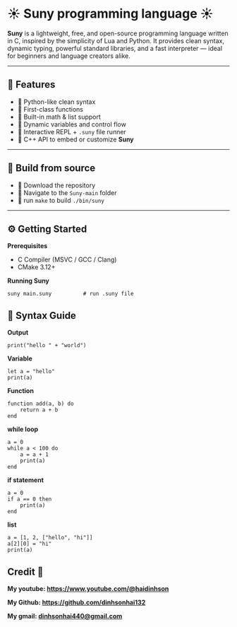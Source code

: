 # ☀️ Suny programming language ☀️

**Suny** is a lightweight, free, and open-source programming language written in C, inspired by the simplicity of Lua and Python. It provides clean syntax, dynamic typing, powerful standard libraries, and a fast interpreter — ideal for beginners and language creators alike.

---

## 🚀 Features

- 🔹 Python-like clean syntax
- 🔹 First-class functions
- 🔹 Built-in math & list support
- 🔹 Dynamic variables and control flow
- 🔹 Interactive REPL + `.suny` file runner
- 🔹 C++ API to embed or customize **Suny**

---

## 🔨 Build from source

- 🔹 Download the repository
- 🔹 Navigate to the `Suny-main` folder
- 🔹 run `make` to build `./bin/suny`

---

## ⚙️ Getting Started

**Prerequisites**

* C Compiler (MSVC / GCC / Clang)
* CMake 3.12+

**Running Suny**

```
suny main.suny          # run .suny file
```

## 🧠 Syntax Guide

**Output**
```
print("hello " + "world")
```


**Variable**
```
let a = "hello"
print(a)
```

**Function**
```
function add(a, b) do
    return a + b
end
```

**while loop**
```
a = 0
while a < 100 do
    a = a + 1
    print(a)
end
```

**if statement**
```
a = 0
if a == 0 then
    print(a)
end
```

**list**
```
a = [1, 2, ["hello", "hi"]]
a[2][0] = "hi"
print(a)
```

## Credit 👨

**My youtube: https://www.youtube.com/@haidinhson** 

**My Github: https://github.com/dinhsonhai132**

**My gmail: dinhsonhai440@gmail.com**
